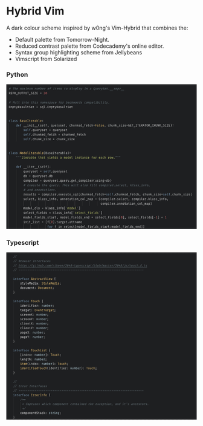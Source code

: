 # Hybrid Vim

A dark colour scheme inspired by w0ng's Vim-Hybrid that combines the:

- Default palette from Tomorrow-Night.
- Reduced contrast palette from Codecademy's online editor.
- Syntax group highlighting scheme from Jellybeans
- Vimscript from Solarized

### Python
![alt text](https://raw.githubusercontent.com/sjarvie/vim-hybrid-vscode-theme/master/images/vim-hybrid-python.png)

### Typescript
![alt text](https://raw.githubusercontent.com/sjarvie/vim-hybrid-vscode-theme/master/images/vim-hybrid-typescript.png)
